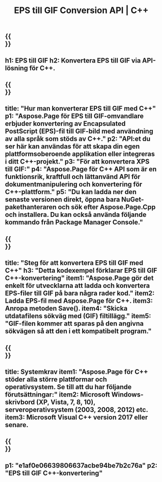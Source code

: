 ﻿---
translation: true
template: /_templates/_conversion-child-cpp.md
title: EPS till GIF Conversion API | C++
url: /cpp/conversion/eps-to-gif/
description: EPS till GIF-konvertering tillhandahålls av Aspose.Page för C++ API-lösning. Fungerar i C++ Runtime Environment för Windows 32 bitar, Windows 64 bitar och Linux 64 bitar.
informat: EPS
outformat: GIF
otherformats: XPS PS
---

{{<section banner>}}
---
h1: EPS till GIF
h2: Konvertera EPS till GIF via API-lösning för C++.
---

{{<section overview>}}
---
title: "Hur man konverterar EPS till GIF med C++"
p1: "Aspose.Page för EPS till GIF-omvandlare erbjuder konvertering av Encapsulated PostScript (EPS)-fil till GIF-bild med användning av alla språk som stöds av C++."
p2: "API:et du ser här kan användas för att skapa din egen plattformsoberoende applikation eller integreras i ditt C++-projekt."
p3: "För att konvertera XPS till GIF:"
p4: "Aspose.Page för C++ API som är en funktionsrik, kraftfull och lättanvänd API för dokumentmanipulering och konvertering för C++-plattform."
p5: "Du kan ladda ner den senaste versionen direkt, öppna bara NuGet-pakethanteraren och sök efter Aspose.Page.Cpp och installera. Du kan också använda följande kommando från Package Manager Console."
---

{{<section feature1>}}
---
title: "Steg för att konvertera EPS till GIF med C++"
h3: "Detta kodexempel förklarar EPS till GIF C++-konvertering"
item1: "Aspose.Page gör det enkelt för utvecklarna att ladda och konvertera EPS-filer till GIF på bara några rader kod."
item2: Ladda EPS-fil med Aspose.Page för C++.
item3: Anropa metoden Save().
item4: "Skicka utdatafilens sökväg med (GIF) filtillägg."
item5: "GIF-filen kommer att sparas på den angivna sökvägen så att den i ett kompatibelt program."
---

{{<section feature2>}}
---
title: Systemkrav
item1: "Aspose.Page för C++ stöder alla större plattformar och operativsystem. Se till att du har följande förutsättningar:"
item2: Microsoft Windows-skrivbord (XP, Vista, 7, 8, 10), serveroperativsystem (2003, 2008, 2012) etc.
item3: Microsoft Visual C++ version 2017 eller senare.
---

{{<section gist>}}
---
p1: "e1af0e06639806637acbe94be7b2c76a"
p2: "EPS till GIF C++-konvertering"
---
